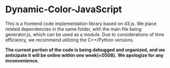 # Dynamic-Color-JavaScript

This is a frontend code implementation library based on d3.js. We place related dependencies in the same folder, with the main file being generator.js, which can be used as a module.
Due to considerations of time efficiency, we recommend utilizing the C++/Python versions.

**The current portion of the code is being debugged and organized, and we anticipate it will be online within one week(<0508).** 
**We apologize for any inconvenience.**
